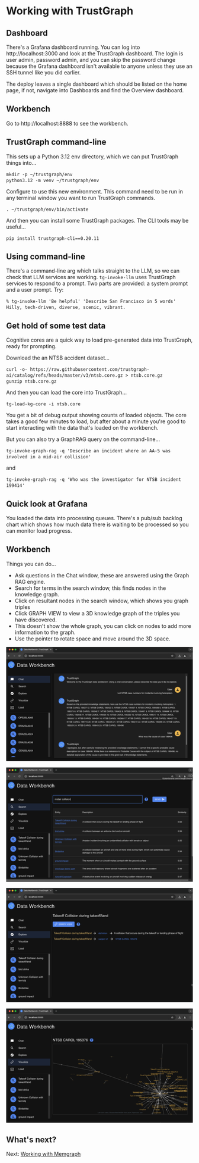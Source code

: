 
# Working with TrustGraph

## Dashboard

There's a Grafana dashboard running.  You can log into
http://localhost:3000 and look at the TrustGraph dashboard.
The login is user admin, password admin, and you can skip the password
change because the Grafana dashboard isn't available to anyone unless
they use an SSH tunnel like you did earlier.

The deploy leaves a single dashboard which should be listed on the home
page, if not, navigate into Dashboards and find the Overview dashboard.

## Workbench

Go to http://localhost:8888 to see the workbench.

## TrustGraph command-line

This sets up a Python 3.12 env directory, which we can put TrustGraph
things into...

```
mkdir -p ~/trustgraph/env
python3.12 -m venv ~/trustgraph/env
```

Configure to use this new environment.  This command need to be run in
any terminal window you want to run TrustGraph commands.

```
. ~/trustgraph/env/bin/activate
```

And then you can install some TrustGraph packages.  The CLI tools may be
useful...

```
pip install trustgraph-cli==0.20.11
```

## Using command-line

There's a command-line arg which talks straight to the LLM, so we can
check that LLM services are working.  `tg-invoke-llm` uses TrustGraph
services to respond to a prompt.  Two parts are provided: a system prompt
and a user prompt.  Try:

```
% tg-invoke-llm 'Be helpful' 'Describe San Francisco in 5 words'
Hilly, tech-driven, diverse, scenic, vibrant.
```

## Get hold of some test data

Cognitive cores are a quick way to load pre-generated data into TrustGraph,
ready for prompting.

Download the an NTSB accident dataset...

```
curl -o- https://raw.githubusercontent.com/trustgraph-ai/catalog/refs/heads/master/v3/ntsb.core.gz > ntsb.core.gz
gunzip ntsb.core.gz
```

And then you can load the core into TrustGraph...

```
tg-load-kg-core -i ntsb.core
```

You get a bit of debug output showing counts of loaded objects.  The core
takes a good few minutes to load, but after about a minute you're good to
start interacting with the data that's loaded on the workbench.

But you can also try a GraphRAG query on the command-line...

```
tg-invoke-graph-rag -q 'Describe an incident where an AA-5 was involved in a mid-air collision'
```

and

```
tg-invoke-graph-rag -q 'Who was the investigator for NTSB incident 199414'
```

## Quick look at Grafana

You loaded the data into processing queues.  There's a pub/sub backlog
chart which shows how much data there is waiting to be processed so you
can monitor load progress.

## Workbench

Things you can do...

- Ask questions in the Chat window, these are answered using the Graph RAG
  engine.
- Search for terms in the search window, this finds nodes in the knowledge
  graph.
- Click on resultant nodes in the search window, which shows you graph
  triples
- Click GRAPH VIEW to view a 3D knowledge graph of the triples you have
  discovered.
- This doesn't show the whole graph, you can click on nodes to add more
  information to the graph.
- Use the pointer to rotate space and move around the 3D space.

![Screenshot of chat](workbench-chat.png)

![Screenshot of search](workbench-search.png)

![Screenshot of triples view](workbench-triples.png)

![Screenshot of Graph Viz](workbench-graph-viz.png)

## What's next?

Next: [Working with Memgraph](using-memgraph.md)
